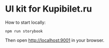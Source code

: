 # UI kit for Kupibilet.ru

How to start locally:

```
npm run storybook
```

Then open [http://localhost:9001](http://localhost:9001/) in your browser.

